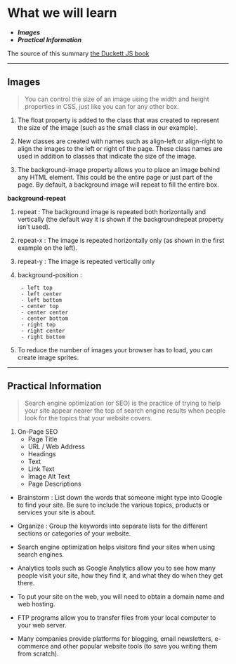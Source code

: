 # What we will learn 

- ***Images***
- ***Practical Information***


The source of this summary [the Duckett JS book](https://slack-files.com/files-pri-safe/TNGRRLUMA-F026AD271UG/javascript_and_jquery__interactive_front-end_web_development_.pdf?c=1624715518-be21e32f9bca0681)

______________________________________

## Images

> You can control the size of an image using the width and height properties in CSS, just like you can for any other box.

1. The float property is added to the class that was created to represent the size of the image (such as the small class in our example).

2. New classes are created with names such as align-left or align-right to align the images to the left or right of the page. These class names are used in addition to classes that indicate the size of the image.

3. The background-image property allows you to place an image behind any HTML element. This could be the entire page or just part of the page. By default, a background image will repeat to fill the entire box.

**background-repeat**

1. repeat : The background image is repeated both horizontally and vertically (the default way it is shown if the backgroundrepeat property isn't used).

2. repeat-x : The image is repeated horizontally only (as shown in the first example on the left).

3. repeat-y : The image is repeated vertically only

4. background-position : 

        - left top
        - left center
        - left bottom
        - center top
        - center center
        - center bottom
        - right top
        - right center
        - right bottom

5. To reduce the number of images your browser has to load, you can create image sprites.

______________________________________

## Practical Information

  >Search engine optimization (or SEO) is the practice of trying to help your site appear nearer the top of search engine results when people look for the topics that your website covers.

1. On-Page SEO
    - Page Title
    -  URL / Web Address
    - Headings
    - Text
    - Link Text
    - Image Alt Text
    - Page Descriptions

- Brainstorm : List down the words that someone might type into Google to find your site. Be sure to include the various topics, products or services your site is about.

- Organize : Group the keywords into separate lists for the different sections or categories of your website.

- Search engine optimization helps visitors find your sites when using search engines.

- Analytics tools such as Google Analytics allow you to see how many people visit your site, how they find it, and what they do when they get there.

- To put your site on the web, you will need to obtain a domain name and web hosting.

- FTP programs allow you to transfer files from your local computer to your web server.

- Many companies provide platforms for blogging, email newsletters, e-commerce and other popular website tools (to save you writing them from scratch).
